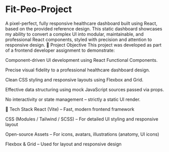 ﻿# Fit-Peo-Project
A pixel-perfect, fully responsive healthcare dashboard built using React, based on the provided reference design. This static dashboard showcases my ability to convert a complex UI into modular, maintainable, and professional React components, styled with precision and attention to responsive design.
🎯 Project Objective
This project was developed as part of a frontend developer assignment to demonstrate:

Component-driven UI development using React Functional Components.

Precise visual fidelity to a professional healthcare dashboard design.

Clean CSS styling and responsive layouts using Flexbox and Grid.

Effective data structuring using mock JavaScript sources passed via props.

No interactivity or state management – strictly a static UI render.

📐 Tech Stack
React (Vite) – Fast, modern frontend framework

CSS (Modules / Tailwind / SCSS) – For detailed UI styling and responsive layout

Open-source Assets – For icons, avatars, illustrations (anatomy, UI icons)

Flexbox & Grid – Used for layout and responsive design
